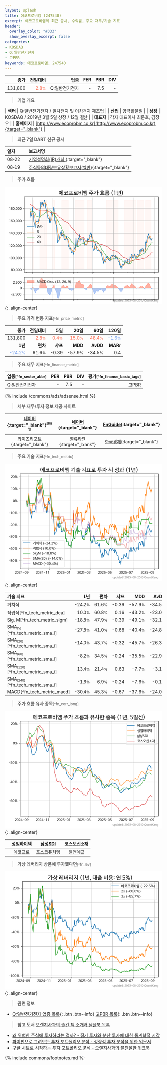 ```yaml
---
layout: splash
title: 에코프로비엠 (247540)
excerpt: 에코프로비엠의 최근 공시, 수익률, 주요 재무/기술 지표
header:
  overlay_color: "#333"
  show_overlay_excerpt: false
categories:
- KOSDAQ
- Q:일반전기전자
- 고PBR
keywords: 에코프로비엠, 247540
---
```


| **종가** | **전일대비** | **업종** | **PER** | **PBR** | **DIV** |
| -------: | -----------: | -------: | ------: | ------: | ------: |
| 131,800 | <span style="color: tomato">2.8<small>%</small></span> | Q:일반전기전자 | - | 7.5 | - |

<!-- more -->


> **기업 개요**<a id="company"></a>

| <span style="white-space:nowrap;">**섹터**</span> | Q:일반전기전자 / 일차전지 및 이차전지 제조업 |
| <span style="white-space:nowrap;">**산업**</span> | 양극활물질 |
| <span style="white-space:nowrap;">**상장**</span> | KOSDAQ / 2019년 3월 5일 상장 / 12월 결산 |
| <span style="white-space:nowrap;">**대표자**</span> | 각자 대표이사 최문호, 김장우 |
| <span style="white-space:nowrap;">**홈페이지**</span> | [http://www.ecoprobm.co.kr](http://www.ecoprobm.co.kr){:target="_blank"} |


> **최근 7일 DART 신규 공시**<a id="dart"></a>

| **일자** |      | **보고서명** |
| :------- | :--- | :----------- |
| 08&#x2011;22 | | [기업설명회(IR)개최              ](https://dart.fss.or.kr/dsaf001/main.do?rcpNo=20250822900115){:target="_blank"} |
| 08&#x2011;19 | | [주식등의대량보유상황보고서(일반)](https://dart.fss.or.kr/dsaf001/main.do?rcpNo=20250819000205){:target="_blank"} |


> **주가 흐름**<a id="price"></a>

![247540](/stock/images/247540.png){: .align-center}


> **주요 가격 변동 지표**<small>[^fn_price_metric]</small>

| **종가** | **전일대비** | **5일** | **20일** | **60일** | **120일** |
| -------: | -----------: | ------: | -------: | -------: | --------: |
| 131,800 | <span style="color: tomato">2.8<small>%</small></span> | <span style="color: tomato">0.4<small>%</small></span> | <span style="color: tomato">15.0<small>%</small></span> | <span style="color: tomato">48.4<small>%</small></span> | <span style="color: cornflowerblue">-1.6<small>%</small></span> |
| **1년** | **편차** | **샤프** | **MDD** | **AvDD** | **MARr** |
| <span style="color: cornflowerblue">-24.2<small>%</small></span> | 61.6<small>%</small> | -0.39 | -57.9<small>%</small> | -34.5<small>%</small> | 0.4 |


> **주요 재무 지표**<small>[^fn_finance_metric]</small>

| **업종**<small>[^fn_sector_abbr]</small> | **PER** | **PBR** | **DIV** | **평가**<small>[^fn_finance_basic_tags]</small> |
| :--------------------------------------- | ------: | ------: | ------: | ----------------------------------------------: |
| Q:일반전기전자 | - | 7.5 | - | 고PBR |



{% include /commons/ads/adsense.html %}

> **세부 재무/투자 정보 제공 사이트**

| [네이버](https://m.stock.naver.com/domestic/stock/247540/finance/summary){:target="_blank"}<sup><small>모바일</small></sup> | [네이버](https://finance.naver.com/item/coinfo.naver?code=247540){:target="_blank"} | [FnGuide](https://comp.fnguide.com/SVO2/ASP/SVD_Invest.asp?gicode=A247540&MenuYn=Y){:target="_blank"} |
| :---: | :---: | :---: |
| [와이즈리포트](https://comp.wisereport.co.kr/company/c1040001.aspx?cmp_cd=247540){:target="_blank"} | [밸류라인](https://www.valueline.co.kr/finance/summary/247540){:target="_blank"} | [한국경제](https://markets.hankyung.com/stock/247540/financial-summary){:target="_blank"} |


> **주요 기술 지표**<small>[^fn_tech_metric]</small>


![247540](/stock/images/247540_tech.png){: .align-center}

| **기술 지표** | **1년** | **편차** | **샤프** | **MDD** | **AvDD** |
| :------------ | ------: | -----------: | -------: | ------: | -------: |
| 거치식 | -24.2<small>%</small> | 61.6<small>%</small> | -0.39 | -57.9<small>%</small> | -34.5<small>%</small> |
| 적립식[^fn_tech_metric_dca] | 10.0<small>%</small> | 60.8<small>%</small> | 0.16 | -43.2<small>%</small> | -23.0<small>%</small> |
| Sig. M[^fn_tech_metric_sigm] | -18.8<small>%</small> | 47.9<small>%</small> | -0.39 | -49.1<small>%</small> | -32.1<small>%</small> |
| SMA<small><sub>(5)</sub></small>[^fn_tech_metric_sma_i] | -27.8<small>%</small> | 41.0<small>%</small> | -0.68 | -40.4<small>%</small> | -24.8<small>%</small> |
| SMA<small><sub>(20)</sub></small>[^fn_tech_metric_sma_i] | -14.0<small>%</small> | 43.7<small>%</small> | -0.32 | -45.7<small>%</small> | -26.3<small>%</small> |
| SMA<small><sub>(60)</sub></small>[^fn_tech_metric_sma_i] | -8.2<small>%</small> | 34.5<small>%</small> | -0.24 | -35.5<small>%</small> | -22.9<small>%</small> |
| SMA<small><sub>(120)</sub></small>[^fn_tech_metric_sma_i] | 13.4<small>%</small> | 21.4<small>%</small> | 0.63 | -7.7<small>%</small> | -3.1<small>%</small> |
| SMA<small><sub>(240)</sub></small>[^fn_tech_metric_sma_i] | -1.6<small>%</small> | 6.9<small>%</small> | -0.24 | -7.6<small>%</small> | -0.1<small>%</small> |
| MACD[^fn_tech_metric_macd] | -30.4<small>%</small> | 45.3<small>%</small> | -0.67 | -37.6<small>%</small> | -24.0<small>%</small> |


> **주가 흐름 유사 종목**<a id="corr"></a><small>[^fn_corr_long]</small>

![247540](/stock/images/247540_corr.png){: .align-center}

|       | [성일하이텍](/365340/) | [삼성SDI](/006400/) | [코스모신소재](/005070/) |
| :---: | :------------------------------------: | :------------------------------------: | :------------------------------------: |
|       | [에코프로](/086520/) | [포스코퓨처엠](/003670/) | [엘앤에프](/066970/) |


> **가상 레버리지 상품에 투자했다면**<a id="2x"></a><small>[^fn_lev]</small>

![247540](/stock/images/247540_2x.png){: .align-center}


> **관련 정보**

- [Q:일반전기전자 업종 목록](/stats/sector/kosdaq_업종_일반전기전자_종목/){: .btn .btn--info} [고PBR 목록](/fn/fn_high_pbr/){: .btn .btn--info}

> **참고 도서** [오렌지사과의 출간 책 소개와 샘플북 목록](https://kongdori.tistory.com/691)

- [왜 위험한 주식에 투자하라는 걸까? - 장기 투자와 분산 투자에 대한 통계학적 시각](https://kongdori.tistory.com/421)
- [파이썬으로 그려보는 투자 포트폴리오 분석  - 정량적 투자 분석을 위한 입문서](https://kongdori.tistory.com/643)
- [구글 시트로 시작하는 투자 포트폴리오 분석 - 오렌지사과의 불친절한 워크북](https://kongdori.tistory.com/449)


{% include commons/footnotes.md %}
